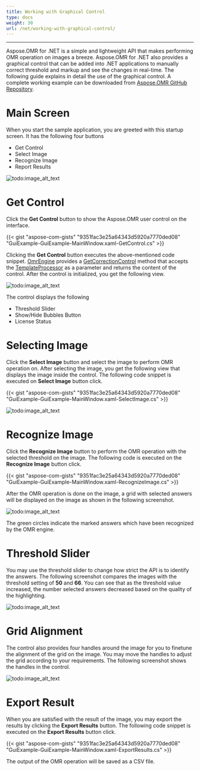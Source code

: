```yaml
---
title: Working with Graphical Control
type: docs
weight: 30
url: /net/working-with-graphical-control/
---
```




-----
Aspose.OMR for .NET is a simple and lightweight API that makes performing OMR operation on images a breeze. Aspose.OMR for .NET also provides a graphical control that can be added into .NET applications to manually correct threshold and markup and see the changes in real-time. The following guide explains in detail the use of the graphical control. A complete working example can be downloaded from [Aspose.OMR GitHub Repository](https://github.com/aspose-omr/Aspose.OMR-for-.NET).
# **Main Screen**
When you start the sample application, you are greeted with this startup screen. It has the following four buttons

- Get Control
- Select Image
- Recognize Image
- Report Results

![todo:image_alt_text](working-with-graphical-control_1.jpg)
# **Get Control**
Click the **Get Control** button to show the Aspose.OMR user control on the interface. 



{{< gist "aspose-com-gists" "9351fac3e25a64343d5920a7770ded08" "GuiExample-GuiExample-MainWindow.xaml-GetControl.cs" >}}



Clicking the **Get Control** button executes the above-mentioned code snippet. [OmrEngine](https://apireference.aspose.com/net/omr/aspose.omr.api/omrengine) provides a [GetCorrectionControl](https://apireference.aspose.com/net/omr/aspose.omr.api/omrengine/methods/getcorrectioncontrol) method that accepts the [TemplateProcessor](https://apireference.aspose.com/net/omr/aspose.omr.api/templateprocessor) as a parameter and returns the content of the control. After the control is initialized, you get the following view.

![todo:image_alt_text](working-with-graphical-control_2.jpg)

The control displays the following

- Threshold Slider
- Show/Hide Bubbles Button
- License Status
# **Selecting Image**
Click the **Select Image** button and select the image to perform OMR operation on. After selecting the image, you get the following view that displays the image inside the control. The following code snippet is executed on **Select Image** button click.



{{< gist "aspose-com-gists" "9351fac3e25a64343d5920a7770ded08" "GuiExample-GuiExample-MainWindow.xaml-SelectImage.cs" >}}



![todo:image_alt_text](working-with-graphical-control_3.jpg)
# **Recognize Image**
Click the **Recognize Image** button to perform the OMR operation with the selected threshold on the image. The following code is executed on the **Recognize Image** button click.



{{< gist "aspose-com-gists" "9351fac3e25a64343d5920a7770ded08" "GuiExample-GuiExample-MainWindow.xaml-RecognizeImage.cs" >}}



After the OMR operation is done on the image, a grid with selected answers will be displayed on the image as shown in the following screenshot.

![todo:image_alt_text](working-with-graphical-control_4.jpg)

The green circles indicate the marked answers which have been recognized by the OMR engine.
# **Threshold Slider**
You may use the threshold slider to change how strict the API is to identify the answers. The following screenshot compares the images with the threshold setting of **50** and **66**. You can see that as the threshold value increased, the number selected answers decreased based on the quality of the highlighting.



![todo:image_alt_text](working-with-graphical-control_5.jpg)
# **Grid Alignment**
The control also provides four handles around the image for you to finetune the alignment of the grid on the image. You may move the handles to adjust the grid according to your requirements. The following screenshot shows the handles in the control.



![todo:image_alt_text](working-with-graphical-control_6.jpg)
# **Export Result**
When you are satisfied with the result of the image, you may export the results by clicking the **Export Results** button. The following code snippet is executed on the **Export Results** button click.



{{< gist "aspose-com-gists" "9351fac3e25a64343d5920a7770ded08" "GuiExample-GuiExample-MainWindow.xaml-ExportResults.cs" >}}



The output of the OMR operation will be saved as a CSV file.
